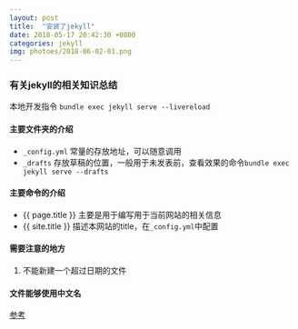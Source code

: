 ```yaml
---
layout: post
title:  "安装了jekyll"
date: 2018-05-17 20:42:30 +0800
categories: jekyll
img: photoes/2018-06-02-01.png
---
```


### 有关jekyll的相关知识总结
本地开发指令 `bundle exec jekyll serve --livereload`

#### 主要文件夹的介绍
* `_config.yml` 常量的存放地址，可以随意调用
* `_drafts` 存放草稿的位置，一般用于未发表前，查看效果的命令`bundle exec jekyll serve --drafts`

#### 主要命令的介绍
* \{\{ page.title \}\} 主要是用于编写用于当前网站的相关信息
* \{\{ site.title \}\} 描述本网站的title，在`_config.yml`中配置

#### 需要注意的地方
1. 不能新建一个超过日期的文件

#### 文件能够使用中文名
[参考](http://blog.tanpeng.net/2017/03/07/jekyll-luanma/)